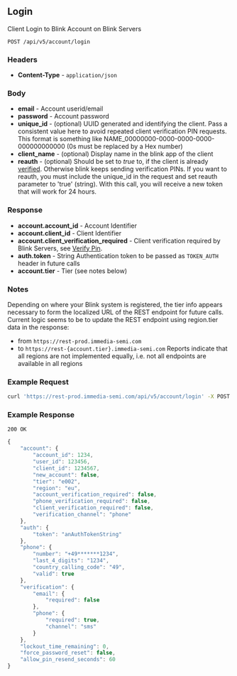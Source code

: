 ## Login
Client Login to Blink Account on Blink Servers

`POST /api/v5/account/login`

### Headers
- **Content-Type** -  `application/json`

### Body
- **email** - Account userid/email
- **password** - Account password
- **unique_id** - (optional) UUID generated and identifying the client.  Pass a consistent value here to avoid repeated client verification PIN requests. This format is something like NAME_00000000-0000-0000-0000-000000000000 (0s must be replaced by a Hex number)
- **client_name** - (optional) Display name in the blink app of the client
- **reauth** - (optional) Should be set to *true* to, if the client is already [verified](verifyPin.md). Otherwise blink keeps sending verification PINs. If you want to reauth, you must include the unique_id in the request and set reauth parameter to 'true' (string). With this call, you will receive a new token that will work for 24 hours.

### Response
- **account&#46;account_id** - Account Identifier 
- **account&#46;client_id** - Client Identifier
- **account&#46;client_verification_required** - Client verification required by Blink Servers, see [Verify Pin](verifyPin.md).
- **auth&#46;token** - String Authentication token to be passed as `TOKEN_AUTH` header in future calls
- **account&#46;tier** - Tier (see notes below)

### Notes
Depending on where your Blink system is registered, the tier info appears necessary to form the localized URL of the REST endpoint for future calls. Current logic seems to be to update the REST endpoint using region.tier data in the response:
- from `https://rest-prod.immedia-semi.com`
- to `https://rest-{account.tier}.immedia-semi.com` Reports indicate that all regions are not implemented equally, i.e. not all endpoints are available in all regions

### Example Request
```sh
curl 'https://rest-prod.immedia-semi.com/api/v5/account/login' -X POST  -H 'Content-Type: application/json' -d '{"unique_id": "00000000-0000-0000-0000-000000000000", "password":"aPassword","email":"anEmail"}'
```


### Example Response
`200 OK`

```javascript
{
    "account": {
        "account_id": 1234,
        "user_id": 123456,
        "client_id": 1234567,
        "new_account": false,
        "tier": "e002",
        "region": "eu",
        "account_verification_required": false,
        "phone_verification_required": false,
        "client_verification_required": false,
        "verification_channel": "phone"
    },
    "auth": {
        "token": "anAuthTokenString"
    },
    "phone": {
        "number": "+49*******1234",
        "last_4_digits": "1234",
        "country_calling_code": "49",
        "valid": true
    },
    "verification": {
        "email": {
            "required": false
        },
        "phone": {
            "required": true,
            "channel": "sms"
        }
    },
    "lockout_time_remaining": 0,
    "force_password_reset": false,
    "allow_pin_resend_seconds": 60
}
```

